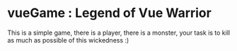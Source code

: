# vueGame : Legend of Vue Warrior 
This is a simple game, there is a player, there is a monster, your task is to kill as much as possible of this wickedness :)
